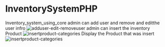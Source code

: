 # InventorySystemPHP
Inventory_system_using_core 
admin can add user and remove and editthe user infro
![adduser-edit-removeuser](https://github.com/amit3075/InventorySystemPHP/assets/54049938/7e9199fb-bf21-4dfe-a0f1-7b84864d63a0)
admin can insert the inventory Product 
![insertproduct-categories](https://github.com/amit3075/InventorySystemPHP/assets/54049938/540a4732-9205-41df-b1ab-d1edf34f73c3)
Display the Product that was insert 
![insertproduct-categories](https://github.com/amit3075/InventorySystemPHP/assets/54049938/3dca0f0a-b20e-41df-8881-903d780152e6)
